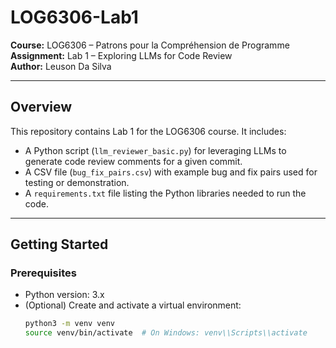 # LOG6306-Lab1

**Course:** LOG6306 – Patrons pour la Compréhension de Programme​  
**Assignment:** Lab 1 – Exploring LLMs for Code Review  
**Author:** Leuson Da Silva

---

##  Overview

This repository contains Lab 1 for the LOG6306 course. It includes:

- A Python script (`llm_reviewer_basic.py`) for leveraging LLMs to generate code review comments for a given commit.
- A CSV file (`bug_fix_pairs.csv`) with example bug and fix pairs used for testing or demonstration.
- A `requirements.txt` file listing the Python libraries needed to run the code.

---

##  Getting Started

### Prerequisites

- Python version: 3.x  
- (Optional) Create and activate a virtual environment:
  ```bash
  python3 -m venv venv
  source venv/bin/activate  # On Windows: venv\\Scripts\\activate
